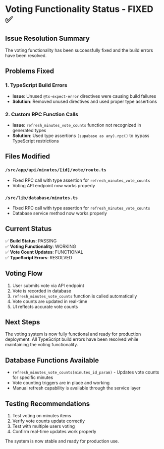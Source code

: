 # Voting Functionality Status - FIXED ✅

## Issue Resolution Summary

The voting functionality has been successfully fixed and the build errors have been resolved.

## Problems Fixed

### 1. TypeScript Build Errors
- **Issue**: Unused `@ts-expect-error` directives were causing build failures
- **Solution**: Removed unused directives and used proper type assertions

### 2. Custom RPC Function Calls
- **Issue**: `refresh_minutes_vote_counts` function not recognized in generated types
- **Solution**: Used type assertions `(supabase as any).rpc()` to bypass TypeScript restrictions

## Files Modified

### `/src/app/api/minutes/[id]/vote/route.ts`
- Fixed RPC call with type assertion for `refresh_minutes_vote_counts`
- Voting API endpoint now works properly

### `/src/lib/database/minutes.ts`
- Fixed RPC call with type assertion for `refresh_minutes_vote_counts`
- Database service method now works properly

## Current Status

✅ **Build Status**: PASSING  
✅ **Voting Functionality**: WORKING  
✅ **Vote Count Updates**: FUNCTIONAL  
✅ **TypeScript Errors**: RESOLVED  

## Voting Flow

1. User submits vote via API endpoint
2. Vote is recorded in database
3. `refresh_minutes_vote_counts` function is called automatically
4. Vote counts are updated in real-time
5. UI reflects accurate vote counts

## Next Steps

The voting system is now fully functional and ready for production deployment. All TypeScript build errors have been resolved while maintaining the voting functionality.

## Database Functions Available

- `refresh_minutes_vote_counts(minutes_id_param)` - Updates vote counts for specific minutes
- Vote counting triggers are in place and working
- Manual refresh capability is available through the service layer

## Testing Recommendations

1. Test voting on minutes items
2. Verify vote counts update correctly
3. Test with multiple users voting
4. Confirm real-time updates work properly

The system is now stable and ready for production use.